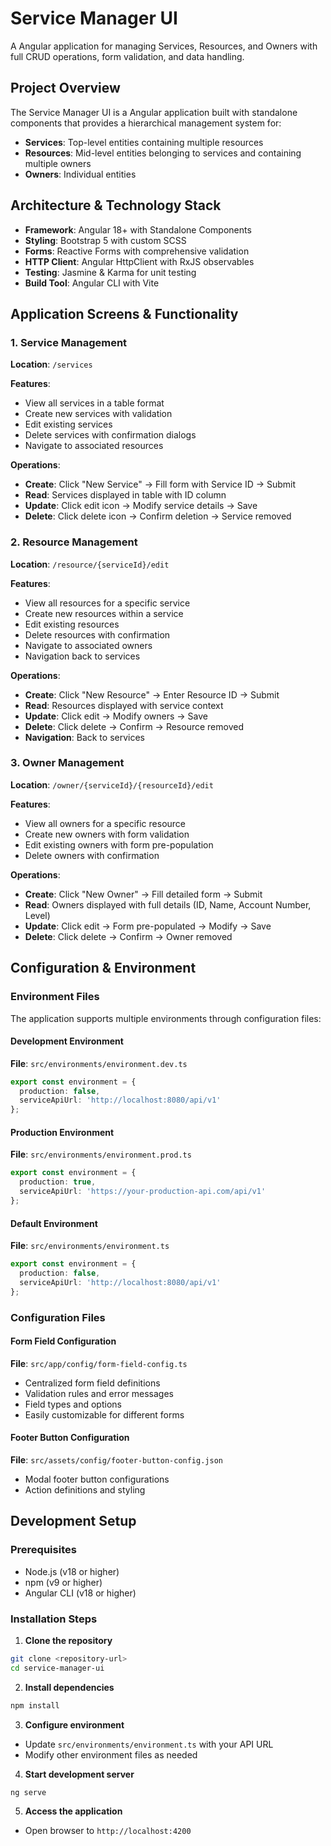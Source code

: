 # Service Manager UI

A Angular application for managing Services, Resources, and Owners with full CRUD operations, form validation, and data handling.

## Project Overview

The Service Manager UI is a Angular application built with standalone components that provides a hierarchical management system for:
- **Services**: Top-level entities containing multiple resources
- **Resources**: Mid-level entities belonging to services and containing multiple owners
- **Owners**: Individual entities 

## Architecture & Technology Stack

- **Framework**: Angular 18+ with Standalone Components
- **Styling**: Bootstrap 5 with custom SCSS
- **Forms**: Reactive Forms with comprehensive validation
- **HTTP Client**: Angular HttpClient with RxJS observables
- **Testing**: Jasmine & Karma for unit testing
- **Build Tool**: Angular CLI with Vite

## Application Screens & Functionality

### 1. Service Management
**Location**: `/services`

**Features**:
- View all services in a table format
- Create new services with validation
- Edit existing services
- Delete services with confirmation dialogs
- Navigate to associated resources

**Operations**:
- **Create**: Click "New Service" → Fill form with Service ID → Submit
- **Read**: Services displayed in table with ID column
- **Update**: Click edit icon → Modify service details → Save
- **Delete**: Click delete icon → Confirm deletion → Service removed

### 2. Resource Management
**Location**: `/resource/{serviceId}/edit`

**Features**:
- View all resources for a specific service
- Create new resources within a service
- Edit existing resources
- Delete resources with confirmation
- Navigate to associated owners
- Navigation back to services

**Operations**:
- **Create**: Click "New Resource" → Enter Resource ID → Submit
- **Read**: Resources displayed with service context
- **Update**: Click edit → Modify owners → Save
- **Delete**: Click delete → Confirm → Resource removed
- **Navigation**: Back to services

### 3. Owner Management
**Location**: `/owner/{serviceId}/{resourceId}/edit`

**Features**:
- View all owners for a specific resource
- Create new owners with form validation
- Edit existing owners with form pre-population
- Delete owners with confirmation

**Operations**:
- **Create**: Click "New Owner" → Fill detailed form → Submit
- **Read**: Owners displayed with full details (ID, Name, Account Number, Level)
- **Update**: Click edit → Form pre-populated → Modify → Save
- **Delete**: Click delete → Confirm → Owner removed

## Configuration & Environment

### Environment Files

The application supports multiple environments through configuration files:

#### Development Environment
**File**: `src/environments/environment.dev.ts`
```typescript
export const environment = {
  production: false,
  serviceApiUrl: 'http://localhost:8080/api/v1'
};
```

#### Production Environment
**File**: `src/environments/environment.prod.ts`
```typescript
export const environment = {
  production: true,
  serviceApiUrl: 'https://your-production-api.com/api/v1'
};
```

#### Default Environment
**File**: `src/environments/environment.ts`
```typescript
export const environment = {
  production: false,
  serviceApiUrl: 'http://localhost:8080/api/v1'
};
```

### Configuration Files

#### Form Field Configuration
**File**: `src/app/config/form-field-config.ts`
- Centralized form field definitions
- Validation rules and error messages
- Field types and options
- Easily customizable for different forms

#### Footer Button Configuration
**File**: `src/assets/config/footer-button-config.json`
- Modal footer button configurations
- Action definitions and styling


## Development Setup

### Prerequisites
- Node.js (v18 or higher)
- npm (v9 or higher)
- Angular CLI (v18 or higher)

### Installation Steps

1. **Clone the repository**
```bash
git clone <repository-url>
cd service-manager-ui
```

2. **Install dependencies**
```bash
npm install
```

3. **Configure environment**
- Update `src/environments/environment.ts` with your API URL
- Modify other environment files as needed

4. **Start development server**
```bash
ng serve
```

5. **Access the application**
- Open browser to `http://localhost:4200`
